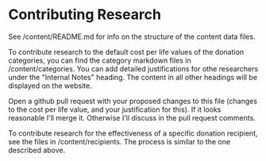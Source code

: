 # Contributing Research

See /content/README.md for info on the structure of the content data files.

To contribute research to the default cost per life values of the donation categories, you can find the category markdown files in /content/categories.
You can add detailed justifications for othe researchers under the "Internal Notes" heading. The content in all other headings will be displayed
on the website.

Open a github pull request with your proposed changes to this file (changes to the cost per life value, and your justification for this).
If it looks reasonable I'll merge it. Otherwise I'll discuss in the pull request comments.

To contribute research for the effectiveness of a specific donation recipient, see the files in /content/recipients. The process is similar to
the one described above.
